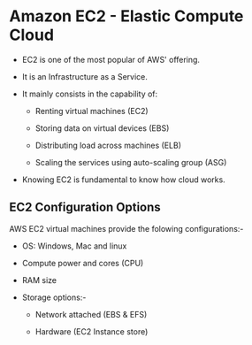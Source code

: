 # Amazon EC2 - Elastic Compute Cloud

- EC2 is one of the most popular of AWS' offering.

- It is an Infrastructure as a Service.

- It mainly consists in the capability of:
  
  - Renting virtual machines (EC2)
  
  - Storing data on virtual devices (EBS)
  
  - Distributing load across machines (ELB)
  
  - Scaling the services using auto-scaling group (ASG)

- Knowing EC2 is fundamental to know how cloud works.

## EC2 Configuration Options

AWS EC2 virtual machines provide the folowing configurations:-

- OS: Windows, Mac and linux

- Compute power and cores (CPU)

- RAM size

- Storage options:-
  
  - Network attached (EBS & EFS)
  
  - Hardware (EC2 Instance store)
